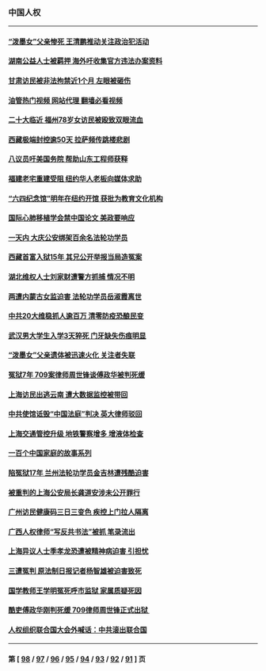 ### 中国人权
---
#### [“泼墨女”父亲惨死 王清鹏推动关注政治犯活动](../../pages/ncid278/n13837018.md?10021627) 
#### [湖南公益人士被羁押 海外吁收集官方违法办案资料](../../pages/ncid278/n13837108.md?10021627) 
#### [甘肃访民被非法拘禁近1个月 左眼被砸伤](../../pages/ncid278/n13836810.md?10021627) 
#### [油管热门视频 网站代理 翻墙必看视频](http://209.222.30.114:81/youtube.html?10021627)
#### [二十大临近 福州78岁女访民被殴致双眼流血](../../pages/ncid278/n13836711.md?10021627) 
#### [西藏极端封控逾50天 拉萨频传跳楼悲剧](../../pages/ncid278/n13836551.md?10021627) 
#### [八议员吁美国务院 帮助山东工程师获释](../../pages/ncid278/n13836379.md?10021627) 
#### [福建老宅重建受阻 纽约华人老板向媒体求助](../../pages/ncid278/n13835942.md?10021627) 
#### [“六四纪念馆”明年在纽约开馆 获批为教育文化机构](../../pages/ncid278/n13835932.md?10021627) 
#### [国际心肺移植学会禁中国论文 美政要响应](../../pages/ncid278/n13835695.md?10021627) 
#### [一天内 大庆公安绑架百余名法轮功学员](../../pages/ncid278/n13835359.md?10021627) 
#### [西藏首富入狱15年 其兄公开举报当局造冤案](../../pages/ncid278/n13835530.md?10021627) 
#### [湖北维权人士刘家财遭警方抓捕 情况不明](../../pages/ncid278/n13835630.md?10021627) 
#### [两遭内蒙古女监迫害 法轮功学员岳淑霞离世](../../pages/ncid278/n13834576.md?10021627) 
#### [中共20大维稳抓人逾百万 清零防疫恐酿民变](../../pages/ncid278/n13834610.md?10021627) 
#### [武汉男大学生入学3天猝死 门牙缺失伤痕明显](../../pages/ncid278/n13834441.md?10021627) 
#### [“泼墨女”父亲遗体被迅速火化 关注者失联](../../pages/ncid278/n13834141.md?10021627) 
#### [冤狱7年 709案律师周世锋谈傅政华被判死缓](../../pages/ncid278/n13834019.md?10021627) 
#### [上海访民出逃云南 遭大数据监控被带回](../../pages/ncid278/n13834069.md?10021627) 
#### [中共使馆诋毁“中国法庭”判决 英大律师驳回](../../pages/ncid278/n13833945.md?10021627) 
#### [上海交通管控升级 地铁警察增多 增液体检查](../../pages/ncid278/n13833610.md?10021627) 
#### [一百个中国家庭的故事系列](../../pages/ncid278/n13833308.md?10021627) 
#### [陷冤狱17年 兰州法轮功学员金吉林遭残酷迫害](../../pages/ncid278/n13832422.md?10021627) 
#### [被重判的上海公安局长龚道安涉未公开罪行](../../pages/ncid278/n13831922.md?10021627) 
#### [广州访民健康码三日三变色 疾控上门拉人隔离](../../pages/ncid278/n13832404.md?10021627) 
#### [广西人权律师“写反共书法”被抓 笔录流出](../../pages/ncid278/n13832265.md?10021627) 
#### [上海异议人士季孝龙恐遭被精神病迫害 引担忧](../../pages/ncid278/n13831968.md?10021627) 
#### [三遭冤判 原法制日报记者杨智雄被迫害致死](../../pages/ncid278/n13830419.md?10021627) 
#### [国学教师王学明冤死呼市监狱 家属质疑死因](../../pages/ncid278/n13831866.md?10021627) 
#### [酷吏傅政华刚判死缓 709律师周世锋正式出狱 ](../../pages/ncid278/n13831911.md?10021627) 
#### [人权组织联合国大会外喊话：中共滚出联合国](../../pages/ncid278/n13831715.md?10021627) 

---
#### 第 [ [98](./98.md?10021627) / [97](./97.md?10021627) / [96](./96.md?10021627) / [95](./95.md?10021627) / [94](./94.md?10021627) / [93](./93.md?10021627) / [92](./92.md?10021627) / [91](./91.md?10021627) ] 页
